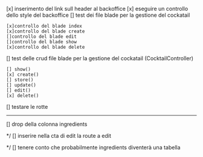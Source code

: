 
[x] inserimento del link sull header al backoffice
[x] eseguire un controllo dello style del backoffice
[] test dei file blade per la gestione del cockatail

    [x]controllo del blade index
    [x]controllo del blade create
    []controllo del blade edit
    []controllo del blade show
    [x]controllo del blade delete

[] test delle crud file blade per la gestione del cockatail (CocktailController)

    [] show()
    [x] create()
    [] store()
    [] update()
    [] edit()
    [x] delete()

[] testare le rotte

-----------------------------------------------------------------------------------

[] drop della colonna ingredients


*/ [] inserire nella cta di edit la route a edit


*/ [] tenere conto che probabilmente ingredients diventerà una tabella